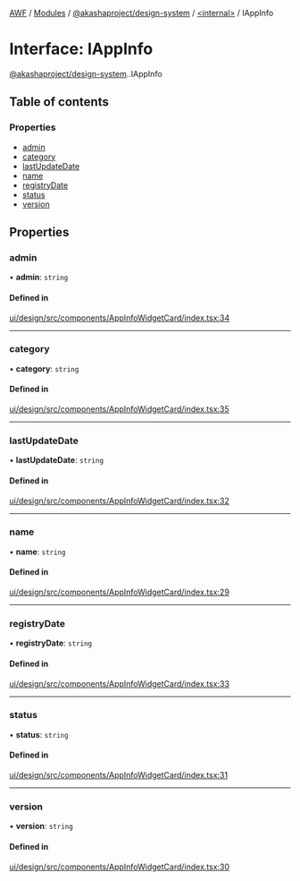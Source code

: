 [AWF](../README.md) / [Modules](../modules.md) / [@akashaproject/design-system](../modules/akashaproject_design_system.md) / [<internal\>](../modules/akashaproject_design_system._internal_.md) / IAppInfo

# Interface: IAppInfo

[@akashaproject/design-system](../modules/akashaproject_design_system.md).[<internal>](../modules/akashaproject_design_system._internal_.md).IAppInfo

## Table of contents

### Properties

- [admin](akashaproject_design_system._internal_.IAppInfo.md#admin)
- [category](akashaproject_design_system._internal_.IAppInfo.md#category)
- [lastUpdateDate](akashaproject_design_system._internal_.IAppInfo.md#lastupdatedate)
- [name](akashaproject_design_system._internal_.IAppInfo.md#name)
- [registryDate](akashaproject_design_system._internal_.IAppInfo.md#registrydate)
- [status](akashaproject_design_system._internal_.IAppInfo.md#status)
- [version](akashaproject_design_system._internal_.IAppInfo.md#version)

## Properties

### admin

• **admin**: `string`

#### Defined in

[ui/design/src/components/AppInfoWidgetCard/index.tsx:34](https://github.com/AKASHAorg/akasha-world-framework/blob/d81a7246/ui/design/src/components/AppInfoWidgetCard/index.tsx#L34)

___

### category

• **category**: `string`

#### Defined in

[ui/design/src/components/AppInfoWidgetCard/index.tsx:35](https://github.com/AKASHAorg/akasha-world-framework/blob/d81a7246/ui/design/src/components/AppInfoWidgetCard/index.tsx#L35)

___

### lastUpdateDate

• **lastUpdateDate**: `string`

#### Defined in

[ui/design/src/components/AppInfoWidgetCard/index.tsx:32](https://github.com/AKASHAorg/akasha-world-framework/blob/d81a7246/ui/design/src/components/AppInfoWidgetCard/index.tsx#L32)

___

### name

• **name**: `string`

#### Defined in

[ui/design/src/components/AppInfoWidgetCard/index.tsx:29](https://github.com/AKASHAorg/akasha-world-framework/blob/d81a7246/ui/design/src/components/AppInfoWidgetCard/index.tsx#L29)

___

### registryDate

• **registryDate**: `string`

#### Defined in

[ui/design/src/components/AppInfoWidgetCard/index.tsx:33](https://github.com/AKASHAorg/akasha-world-framework/blob/d81a7246/ui/design/src/components/AppInfoWidgetCard/index.tsx#L33)

___

### status

• **status**: `string`

#### Defined in

[ui/design/src/components/AppInfoWidgetCard/index.tsx:31](https://github.com/AKASHAorg/akasha-world-framework/blob/d81a7246/ui/design/src/components/AppInfoWidgetCard/index.tsx#L31)

___

### version

• **version**: `string`

#### Defined in

[ui/design/src/components/AppInfoWidgetCard/index.tsx:30](https://github.com/AKASHAorg/akasha-world-framework/blob/d81a7246/ui/design/src/components/AppInfoWidgetCard/index.tsx#L30)
